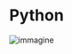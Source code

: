 # Python
![immagine](https://user-images.githubusercontent.com/56889513/117022932-f0fe5a00-acf8-11eb-8216-873caec33467.png)
